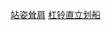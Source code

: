 [站姿耸肩](https://musclewiki.com/dumbbells/male/traps/dumbbell-seated-shrug)
[杠铃直立划船](https://musclewiki.com/barbell/male/traps/barbell-upright-row)
